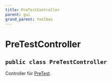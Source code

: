 ```yaml
---
title: PreTestController
parent: gui
grand_parent: toolbox
---
```


# PreTestController


## `public class PreTestController`

Controller für [PreTest](PreTest.md).
